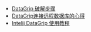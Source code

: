 
- [DataGrip 破解步骤](https://blog.csdn.net/u013538542/article/details/80094523)
- [DataGrip连接远程数据库的心得](http://www.aye10032.com/2018/08/DataGrip/)
- [Intelij DataGrip 使用教程](https://www.jianshu.com/p/81e8fb949c00)
